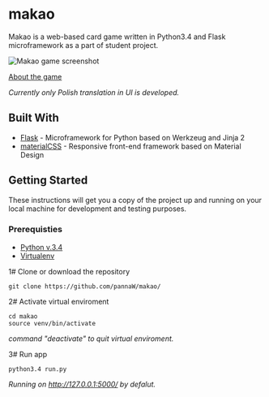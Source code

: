 # makao
Makao is a web-based card game written in Python3.4 and Flask microframework as a part of student project.

![Makao game screenshot](http://cis.wzks.uj.edu.pl/~15_lucarz/makao_demo.png)

[About the game](https://en.wikipedia.org/wiki/Macau_(card_game))

_Currently only Polish translation in UI is developed._


## Built With

* [Flask](http://flask.pocoo.org/) - Microframework for Python based on Werkzeug and Jinja 2
* [materialCSS](http://materializecss.com/) - Responsive front-end framework based on Material Design

## Getting Started
These instructions will get you a copy of the project up and running on your local machine for development and testing purposes.

### Prerequisties 

* [Python v.3.4 ](https://www.python.org/) 
* [Virtualenv](https://virtualenv.pypa.io/en/stable/)

1# Clone or download the repository

```
git clone https://github.com/pannaW/makao/
```

2# Activate virtual enviroment

```
cd makao
source venv/bin/activate
```

_command "deactivate" to quit virtual enviroment._

3# Run app

```
python3.4 run.py
```

_Running on http://127.0.0.1:5000/ by defalut._
